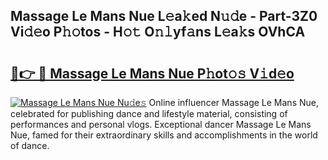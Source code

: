 ## Massage Le Mans Nue L𝚎a𝚔ed N𝚞𝚍e - Part-3Z0 Vi𝚍𝚎o P𝚑𝚘tos - H𝚘𝚝 O𝚗𝚕yf𝚊ns L𝚎a𝚔s OVhCA

# <h2><a href="http://kf3djq4.oniu.top/?m=Massage+Le+Mans+Nue">🔗👉 🔴 Massage Le Mans Nue P𝚑ot𝚘𝚜 V𝚒d𝚎o</a></h2>

[![Massage Le Mans Nue Nu𝚍e𝚜](https://i.imgur.com/0qMVB7G.gif)](http://kf3djq4.oniu.top/?m=Massage+Le+Mans+Nue)
Online influencer Massage Le Mans Nue, celebrated for publishing dance and lifestyle material, consisting of performances and personal vlogs. Exceptional dancer Massage Le Mans Nue, famed for their extraordinary skills and accomplishments in the world of dance.  
